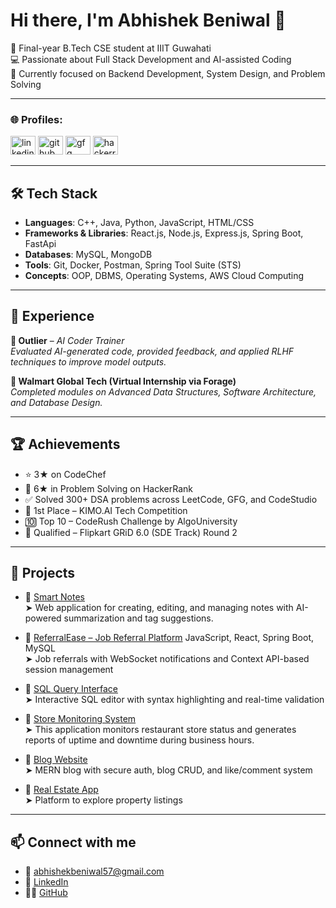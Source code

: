 # Hi there, I'm Abhishek Beniwal 👋

🚀 Final-year B.Tech CSE student at IIIT Guwahati  
💻 Passionate about Full Stack Development and AI-assisted Coding  
🎯 Currently focused on Backend Development, System Design, and Problem Solving

---

<h3 align="left">🌐 Profiles:</h3>
<p align="left">
<a href="https://linkedin.com/in/abhishek-beniwal" target="_blank"><img src="https://raw.githubusercontent.com/rahuldkjain/github-profile-readme-generator/master/src/images/icons/Social/linked-in-alt.svg" height="30" width="40" alt="linkedin" /></a>
<a href="https://github.com/abhishekbeniwal57" target="_blank"><img src="https://cdn.jsdelivr.net/npm/simple-icons@3.1.0/icons/github.svg" height="30" width="40" alt="github" /></a>
<a href="https://auth.geeksforgeeks.org/user/abhishekbeniwal57" target="_blank"><img src="https://raw.githubusercontent.com/rahuldkjain/github-profile-readme-generator/master/src/images/icons/Social/geeks-for-geeks.svg" height="30" width="40" alt="gfg" /></a>
<a href="https://www.hackerrank.com/profile/abhishekbeniwal2" target="_blank"><img src="https://raw.githubusercontent.com/rahuldkjain/github-profile-readme-generator/master/src/images/icons/Social/hackerrank.svg" height="30" width="40" alt="hackerrank" /></a>
</p>

---

## 🛠️ Tech Stack

- **Languages**: C++, Java, Python, JavaScript, HTML/CSS  
- **Frameworks & Libraries**: React.js, Node.js, Express.js, Spring Boot, FastApi  
- **Databases**: MySQL, MongoDB  
- **Tools**: Git, Docker, Postman, Spring Tool Suite (STS)  
- **Concepts**: OOP, DBMS, Operating Systems, AWS Cloud Computing

---

## 🏢 Experience

**💼 Outlier** – *AI Coder Trainer*  
*Evaluated AI-generated code, provided feedback, and applied RLHF techniques to improve model outputs.*

**💼 Walmart Global Tech (Virtual Internship via Forage)**  
*Completed modules on Advanced Data Structures, Software Architecture, and Database Design.*

---

## 🏆 Achievements

- ⭐ 3★ on CodeChef  
- 🏅 6★ in Problem Solving on HackerRank  
- ✅ Solved 300+ DSA problems across LeetCode, GFG, and CodeStudio  
- 🥇 1st Place – KIMO.AI Tech Competition  
- 🔟 Top 10 – CodeRush Challenge by AlgoUniversity  
- 🎯 Qualified – Flipkart GRiD 6.0 (SDE Track) Round 2

---

## 📂 Projects
- 🔗 [Smart Notes](https://github.com/abhishekbeniwal57/smart-notes)  
  ➤ Web application for creating, editing, and managing notes with AI-powered       summarization and tag suggestions.

- 🔗 [ReferralEase – Job Referral Platform](https://github.com/abhishekbeniwal57/ReferralEase-Project)
  JavaScript, React, Spring Boot, MySQL  
  ➤ Job referrals with WebSocket notifications and Context API-based session management

- 🔗 [SQL Query Interface](https://github.com/abhishekbeniwal57/beniwal_frontend_task)  
  ➤ Interactive SQL editor with syntax highlighting and real-time validation

- 🔗 [Store Monitoring System](https://github.com/abhishekbeniwal57/abhishek_18-04-25)  
  ➤ This application monitors restaurant store status and generates reports of uptime and downtime during business hours.

- 🔗 [Blog Website](https://github.com/abhishekbeniwal57/PostPulse)  
  ➤ MERN blog with secure auth, blog CRUD, and like/comment system

- 🔗 [Real Estate App](https://github.com/abhishekbeniwal57/RealEstate)  
  ➤ Platform to explore property listings


---

## 📫 Connect with me

- 📧 [abhishekbeniwal57@gmail.com](mailto:abhishekbeniwal57@gmail.com)  
- 💼 [LinkedIn](https://linkedin.com/in/abhishek-beniwal)  
- 🧑‍💻 [GitHub](https://github.com/abhishekbeniwal57)
